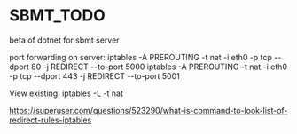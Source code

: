 # SBMT_TODO
beta of dotnet for sbmt server


port forwarding on server:
iptables -A PREROUTING -t nat -i eth0 -p tcp --dport 80 -j REDIRECT --to-port 5000
iptables -A PREROUTING -t nat -i eth0 -p tcp --dport 443 -j REDIRECT --to-port 5001

View existing:
iptables -L -t nat

https://superuser.com/questions/523290/what-is-command-to-look-list-of-redirect-rules-iptables